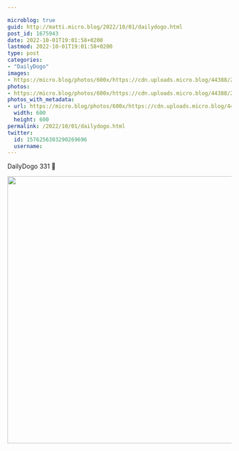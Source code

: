 ```yaml
---

microblog: true
guid: http://matti.micro.blog/2022/10/01/dailydogo.html
post_id: 1675943
date: 2022-10-01T19:01:58+0200
lastmod: 2022-10-01T19:01:58+0200
type: post
categories:
- "DailyDogo"
images:
- https://micro.blog/photos/600x/https://cdn.uploads.micro.blog/44388/2022/9a138af3ee.jpg
photos:
- https://micro.blog/photos/600x/https://cdn.uploads.micro.blog/44388/2022/9a138af3ee.jpg
photos_with_metadata:
- url: https://micro.blog/photos/600x/https://cdn.uploads.micro.blog/44388/2022/9a138af3ee.jpg
  width: 600
  height: 600
permalink: /2022/10/01/dailydogo.html
twitter:
  id: 1576256303290269696
  username:
---
```

DailyDogo 331 🐶

<img src="https://micro.blog/photos/600x/https://blog.martin-haehnel.de/uploads/2022/9a138af3ee.jpg" width="600" height="600" alt="" />
